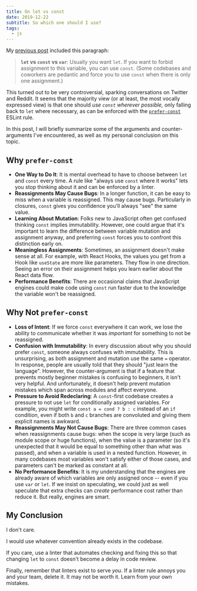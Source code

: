 ```yaml
---
title: On let vs const
date: 2019-12-22
subtitle: So which one should I use?
tags:
  - js
---
```


My [previous post](/what-is-javascript-made-of/) included this paragraph:

> **`let` vs `const` vs `var`**: Usually you want `let`. If you want to forbid assignment to this variable, you can use `const`. (Some codebases and coworkers are pedantic and force you to use `const` when there is only one assignment.)

This turned out to be very controversial, sparking conversations on Twitter and Reddit. It seems that the majority view (or at least, the most vocally expressed view) is that one should _use `const` wherever possible,_ only falling back to `let` where necessary, as can be enforced with the [`prefer-const`](https://eslint.org/docs/rules/prefer-const) ESLint rule.

In this post, I will briefly summarize some of the arguments and counter-arguments I've encountered, as well as my personal conclusion on this topic.

## Why `prefer-const`

- **One Way to Do It**: It is mental overhead to have to choose between `let` and `const` every time. A rule like "always use `const` where it works" lets you stop thinking about it and can be enforced by a linter.
- **Reassignments May Cause Bugs**: In a longer function, it can be easy to miss when a variable is reassigned. This may cause bugs. Particularly in closures, `const` gives you confidence you'll always "see" the same value.
- **Learning About Mutation**: Folks new to JavaScript often get confused thinking `const` implies immutability. However, one could argue that it's important to learn the difference between variable mutation and assignment anyway, and preferring `const` forces you to confront this distinction early on.
- **Meaningless Assignments**: Sometimes, an assignment doesn't make sense at all. For example, with React Hooks, the values you get from a Hook like `useState` are more like parameters. They flow in one direction. Seeing an error on their assignment helps you learn earlier about the React data flow.
- **Performance Benefits**: There are occasional claims that JavaScript engines could make code using `const` run faster due to the knowledge the variable won't be reassigned.

## Why Not `prefer-const`

- **Loss of Intent**: If we force `const` everywhere it can work, we lose the ability to communicate whether it was _important_ for something to not be reassigned.
- **Confusion with Immutability**: In every discussion about why you should prefer `const`, someone always confuses with immutability. This is unsurprising, as both assignment and mutation use the same `=` operator. In response, people are usually told that they should "just learn the language". However, the counter-argument is that if a feature that prevents mostly beginner mistakes is confusing to beginners, it isn't very helpful. And unfortunately, it doesn't help prevent mutation mistakes which span across modules and affect everyone.
- **Pressure to Avoid Redeclaring**: A `const`-first codebase creates a pressure to not use `let` for conditionally assigned variables. For example, you might write `const a = cond ? b : c` instead of an `if` condition, even if both `b` and `c` branches are convoluted and giving them explicit names is awkward.
- **Reassignments May Not Cause Bugs**: There are three common cases when reassignments cause bugs: when the scope is very large (such as module scope or huge functions), when the value is a parameter (so it's unexpected that it would be equal to something other than what was passed), and when a variable is used in a nested function. However, in many codebases most variables won't satisfy either of those cases, and parameters can't be marked as constant at all.
- **No Performance Benefits**: It is my understanding that the engines are already aware of which variables are only assigned once -- even if you use `var` or `let`. If we insist on speculating, we could just as well speculate that extra checks can _create_ performance cost rather than reduce it. But really, engines are smart.

## My Conclusion

I don't care.

I would use whatever convention already exists in the codebase.

If you care, use a linter that automates checking and fixing this so that changing `let` to `const` doesn't become a delay in code review.

Finally, remember that linters exist to serve _you_. If a linter rule annoys you and your team, delete it. It may not be worth it. Learn from your own mistakes.
